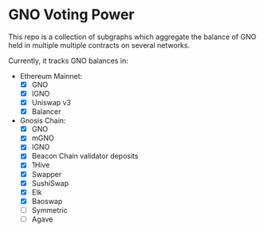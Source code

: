 # GNO Voting Power

This repo is a collection of subgraphs which aggregate the balance of GNO held in multiple multiple contracts on several networks.

Currently, it tracks GNO balances in:

- Ethereum Mainnet:
  - [x] GNO
  - [x] lGNO
  - [x] Uniswap v3
  - [x] Balancer
- Gnosis Chain:
  - [x] GNO
  - [x] mGNO
  - [x] lGNO
  - [x] Beacon Chain validator deposits
  - [x] 1Hive
  - [x] Swapper
  - [x] SushiSwap
  - [x] Elk
  - [x] Baoswap
  - [ ] Symmetric
  - [ ] Agave

